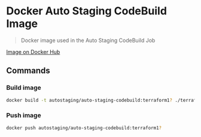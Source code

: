 # Docker Auto Staging CodeBuild Image

> Docker image used in the Auto Staging CodeBuild Job

[Image on Docker Hub](https://cloud.docker.com/u/autostaging/repository/docker/autostaging/auto-staging-codebuild/general)

## Commands

### Build image

``` bash
docker build -t autostaging/auto-staging-codebuild:terraform1? ./terraform1?
```

### Push image

``` bash
docker push autostaging/auto-staging-codebuild:terraform1?
```

